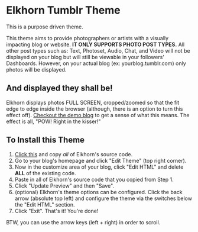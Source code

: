 Elkhorn Tumblr Theme
====================

This is a purpose driven theme.

This theme aims to provide photographers or artists with a visually impacting blog or website. **IT ONLY SUPPORTS PHOTO POST TYPES.** All other post types such as: Text, Photoset, Audio, Chat, and Video will not be displayed on your blog but will still be viewable in your followers' Dashboards. However, on your actual blog (ex: yourblog.tumblr.com) only photos will be displayed.

## And displayed they shall be!

Elkhorn displays photos FULL SCREEN, cropped/zoomed so that the fit edge to edge inside the browser (although, there is an option to turn this effect off). [Checkout the demo blog](http://elkhorn-theme.tumblr.com/) to get a sense of what this means. The effect is all, "POW! Right in the kisser!"

## To Install this Theme

1. [Click this](https://raw.githubusercontent.com/jonathanbell/elkhorn-tumblr-theme/master/elkhorn.html) and copy _all_ of Elkhorn's source code.
2. Go to your blog's homepage and click "Edit Theme" (top right corner).
3. Now in the customize area of your blog, click "Edit HTML" and delete **ALL** of the existing code.
4. Paste in all of Elkhorn's source code that you copied from Step 1.
5. Click "Update Preview" and then "Save".
6. (optional) Elkhorn's theme options can be configured. Click the back arrow (absolute top left) and configure the theme via the switches below the "Edit HTML" section.  
7. Click "Exit". That's it! You're done!

BTW, you can use the arrow keys (left + right) in order to scroll.
